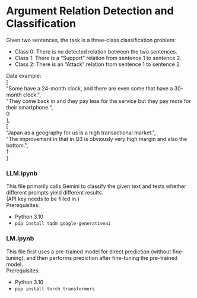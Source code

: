 # Argument Relation Detection and Classification
Given two sentences, the task is a three-class classification problem:
* Class 0: There is no detected relation between the two sentences.
* Class 1: There is a “Support” relation from sentence 1 to sentence 2.
* Class 2: There is an “Attack” relation from sentence 1 to sentence 2. 

Data example: <br>
\[ <br>
"Some have a 24-month clock, and there are even some that have a 30-month clock.", <br>
"They come back in and they pay less for the service but they pay more for their smartphone.“, <br>
0 <br>
], <br>
\[ <br>
"Japan as a geography for us is a high transactional market.", <br>
"The improvement in that in Q3 is obviously very high margin and also the bottom.", <br>
1 <br>
] <br>

### LLM.ipynb 
This file primarily calls Gemini to classify the given text and tests whether different prompts yield different results. <br>
(API key needs to be filled in.) <br>
Prerequisites:
* Python 3.10
* ```pip install tqdm google-generativeai```
    
### LM.ipynb
This file first uses a pre-trained model for direct prediction (without fine-tuning), and then performs prediction after fine-tuning the pre-trained model. <br>
Prerequisites:
* Python 3.10
* ```pip install torch transformers```
